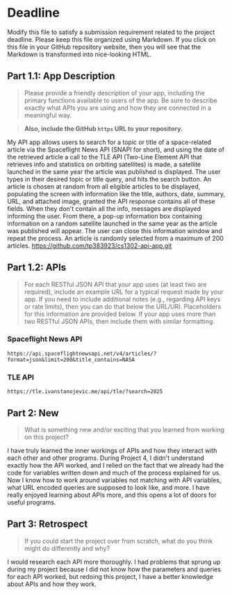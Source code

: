 # Deadline

Modify this file to satisfy a submission requirement related to the project
deadline. Please keep this file organized using Markdown. If you click on
this file in your GitHub repository website, then you will see that the
Markdown is transformed into nice-looking HTML.

## Part 1.1: App Description

> Please provide a friendly description of your app, including
> the primary functions available to users of the app. Be sure to
> describe exactly what APIs you are using and how they are connected
> in a meaningful way.

> **Also, include the GitHub `https` URL to your repository.**

My API app allows users to search for a topic or title of a space-related article via the Spaceflight News API (SNAPI for short), and using the date of the retrieved article a call to the TLE API (Two-Line Element API that retrieves info and statistics on orbiting satellites) is made, a satellite launched in the same year the article was published is displayed. The user types in their desired topic or title query, and hits the search button. An article is chosen at random from all eligible articles to be displayed, populating the screen with information like the title, authors, date, summary, URL, and attached image, granted the API response contains all of these fields. When they don't contain all the info, messages are displayed informing the user. From there, a pop-up information box containing information on a random satellite launched in the same year as the article was published will appear. The user can close this information window and repeat the process. An article is randomly selected from a maximum of 200 articles.
https://github.com/tp383923/cs1302-api-app.git

## Part 1.2: APIs

> For each RESTful JSON API that your app uses (at least two are required),
> include an example URL for a typical request made by your app. If you
> need to include additional notes (e.g., regarding API keys or rate
> limits), then you can do that below the URL/URI. Placeholders for this
> information are provided below. If your app uses more than two RESTful
> JSON APIs, then include them with similar formatting.

### Spaceflight News API

```
https://api.spaceflightnewsapi.net/v4/articles/?format=json&limit=200&title_contains=NASA
```

### TLE API

```
https://tle.ivanstanojevic.me/api/tle/?search=2025
```

## Part 2: New

> What is something new and/or exciting that you learned from working
> on this project?

I have truly learned the inner workings of APIs and how they interact with each other and other programs. During Project 4, I didn't understand exactly how the API worked, and I relied on the fact that we already had the code for variables written down and much of the process explained for us. Now I know how to work around variables not matching with API variables, what URL encoded queries are supposed to look like, and more. I have really enjoyed learning about APIs more, and this opens a lot of doors for useful programs.

## Part 3: Retrospect

> If you could start the project over from scratch, what do
> you think might do differently and why?

I would research each API more thoroughly. I had problems that sprung up during my project because I did not know how the parameters and queries for each API worked, but redoing this project, I have a better knowledge about APIs and how they work.
